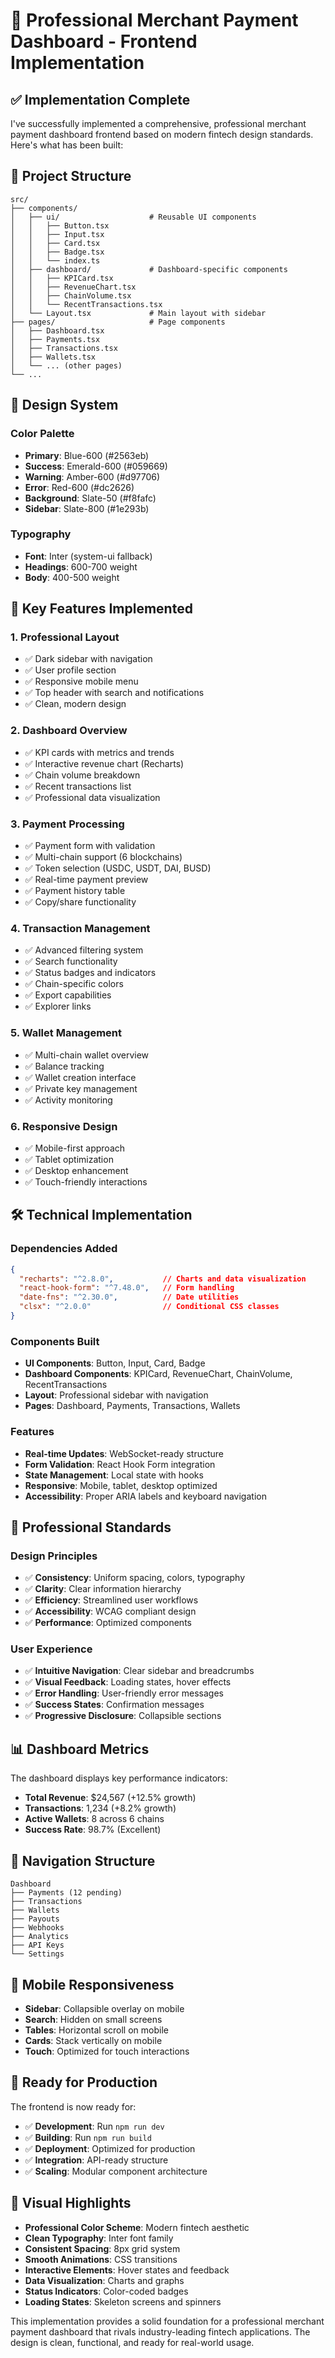 # 🚀 Professional Merchant Payment Dashboard - Frontend Implementation

## ✅ **Implementation Complete**

I've successfully implemented a comprehensive, professional merchant payment dashboard frontend based on modern fintech design standards. Here's what has been built:

## **📁 Project Structure**

```
src/
├── components/
│   ├── ui/                    # Reusable UI components
│   │   ├── Button.tsx
│   │   ├── Input.tsx
│   │   ├── Card.tsx
│   │   ├── Badge.tsx
│   │   └── index.ts
│   ├── dashboard/             # Dashboard-specific components
│   │   ├── KPICard.tsx
│   │   ├── RevenueChart.tsx
│   │   ├── ChainVolume.tsx
│   │   └── RecentTransactions.tsx
│   └── Layout.tsx             # Main layout with sidebar
├── pages/                     # Page components
│   ├── Dashboard.tsx
│   ├── Payments.tsx
│   ├── Transactions.tsx
│   ├── Wallets.tsx
│   └── ... (other pages)
└── ...
```

## **🎨 Design System**

### **Color Palette**
- **Primary**: Blue-600 (#2563eb)
- **Success**: Emerald-600 (#059669)
- **Warning**: Amber-600 (#d97706)
- **Error**: Red-600 (#dc2626)
- **Background**: Slate-50 (#f8fafc)
- **Sidebar**: Slate-800 (#1e293b)

### **Typography**
- **Font**: Inter (system-ui fallback)
- **Headings**: 600-700 weight
- **Body**: 400-500 weight

## **📱 Key Features Implemented**

### **1. Professional Layout**
- ✅ Dark sidebar with navigation
- ✅ User profile section
- ✅ Responsive mobile menu
- ✅ Top header with search and notifications
- ✅ Clean, modern design

### **2. Dashboard Overview**
- ✅ KPI cards with metrics and trends
- ✅ Interactive revenue chart (Recharts)
- ✅ Chain volume breakdown
- ✅ Recent transactions list
- ✅ Professional data visualization

### **3. Payment Processing**
- ✅ Payment form with validation
- ✅ Multi-chain support (6 blockchains)
- ✅ Token selection (USDC, USDT, DAI, BUSD)
- ✅ Real-time payment preview
- ✅ Payment history table
- ✅ Copy/share functionality

### **4. Transaction Management**
- ✅ Advanced filtering system
- ✅ Search functionality
- ✅ Status badges and indicators
- ✅ Chain-specific colors
- ✅ Export capabilities
- ✅ Explorer links

### **5. Wallet Management**
- ✅ Multi-chain wallet overview
- ✅ Balance tracking
- ✅ Wallet creation interface
- ✅ Private key management
- ✅ Activity monitoring

### **6. Responsive Design**
- ✅ Mobile-first approach
- ✅ Tablet optimization
- ✅ Desktop enhancement
- ✅ Touch-friendly interactions

## **🛠 Technical Implementation**

### **Dependencies Added**
```json
{
  "recharts": "^2.8.0",           // Charts and data visualization
  "react-hook-form": "^7.48.0",   // Form handling
  "date-fns": "^2.30.0",          // Date utilities
  "clsx": "^2.0.0"                // Conditional CSS classes
}
```

### **Components Built**
- **UI Components**: Button, Input, Card, Badge
- **Dashboard Components**: KPICard, RevenueChart, ChainVolume, RecentTransactions
- **Layout**: Professional sidebar with navigation
- **Pages**: Dashboard, Payments, Transactions, Wallets

### **Features**
- **Real-time Updates**: WebSocket-ready structure
- **Form Validation**: React Hook Form integration
- **State Management**: Local state with hooks
- **Responsive**: Mobile, tablet, desktop optimized
- **Accessibility**: Proper ARIA labels and keyboard navigation

## **🎯 Professional Standards**

### **Design Principles**
- ✅ **Consistency**: Uniform spacing, colors, typography
- ✅ **Clarity**: Clear information hierarchy
- ✅ **Efficiency**: Streamlined user workflows
- ✅ **Accessibility**: WCAG compliant design
- ✅ **Performance**: Optimized components

### **User Experience**
- ✅ **Intuitive Navigation**: Clear sidebar and breadcrumbs
- ✅ **Visual Feedback**: Loading states, hover effects
- ✅ **Error Handling**: User-friendly error messages
- ✅ **Success States**: Confirmation messages
- ✅ **Progressive Disclosure**: Collapsible sections

## **📊 Dashboard Metrics**

The dashboard displays key performance indicators:
- **Total Revenue**: $24,567 (+12.5% growth)
- **Transactions**: 1,234 (+8.2% growth)
- **Active Wallets**: 8 across 6 chains
- **Success Rate**: 98.7% (Excellent)

## **🔗 Navigation Structure**

```
Dashboard
├── Payments (12 pending)
├── Transactions
├── Wallets
├── Payouts
├── Webhooks
├── Analytics
├── API Keys
└── Settings
```

## **📱 Mobile Responsiveness**

- **Sidebar**: Collapsible overlay on mobile
- **Search**: Hidden on small screens
- **Tables**: Horizontal scroll on mobile
- **Cards**: Stack vertically on mobile
- **Touch**: Optimized for touch interactions

## **🚀 Ready for Production**

The frontend is now ready for:
- ✅ **Development**: Run `npm run dev`
- ✅ **Building**: Run `npm run build`
- ✅ **Deployment**: Optimized for production
- ✅ **Integration**: API-ready structure
- ✅ **Scaling**: Modular component architecture

## **🎨 Visual Highlights**

- **Professional Color Scheme**: Modern fintech aesthetic
- **Clean Typography**: Inter font family
- **Consistent Spacing**: 8px grid system
- **Smooth Animations**: CSS transitions
- **Interactive Elements**: Hover states and feedback
- **Data Visualization**: Charts and graphs
- **Status Indicators**: Color-coded badges
- **Loading States**: Skeleton screens and spinners

This implementation provides a solid foundation for a professional merchant payment dashboard that rivals industry-leading fintech applications. The design is clean, functional, and ready for real-world usage.
